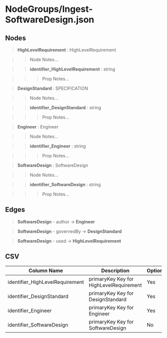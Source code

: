 # NodeGroups/Ingest-SoftwareDesign.json
## Nodes

>**HighLevelRequirement** : HighLevelRequirement

>>Node Notes...

>>**identifier_HighLevelRequirement** : string
    
>>>Prop Notes...

>**DesignStandard** : SPECIFICATION

>>Node Notes...

>>**identifier_DesignStandard** : string
    
>>>Prop Notes...

>**Engineer** : Engineer

>>Node Notes...

>>**identifier_Engineer** : string
    
>>>Prop Notes...

>**SoftwareDesign** : SoftwareDesign

>>Node Notes...

>>**identifier_SoftwareDesign** : string
    
>>>Prop Notes...

## Edges

>**SoftwareDesign** - author -> **Engineer**

>**SoftwareDesign** - governedBy -> **DesignStandard**

>**SoftwareDesign** - used -> **HighLevelRequirement**

## CSV

Column Name | Description |Optional
------------|-------------|---
identifier_HighLevelRequirement| primaryKey Key for HighLevelRequirement | Yes
identifier_DesignStandard| primaryKey Key for DesignStandard | Yes
identifier_Engineer| primaryKey Key for Engineer | Yes
identifier_SoftwareDesign| primaryKey Key for SoftwareDesign | No
